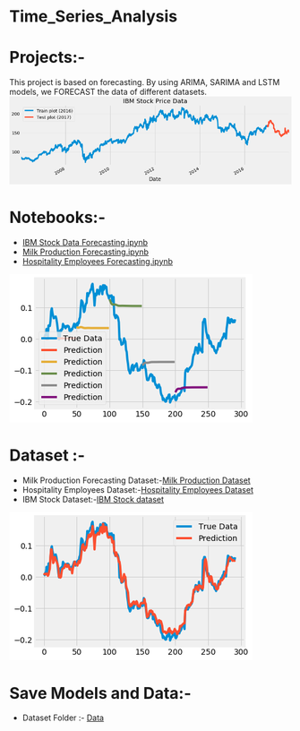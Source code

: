 # Time_Series_Analysis 
# Projects:-

This project is based on forecasting. By using ARIMA, SARIMA and LSTM models, we FORECAST the data of different datasets.
<img src="https://github.com/kishanpython/Time_Series_Analysis/blob/master/Data/ibm.png"></img>

# Notebooks:-

<ul>
 <li><a href="https://github.com/kishanpython/Time_Series_Analysis/blob/master/IBM_Stock_Data_Forecating.ipynb">IBM Stock Data Forecasting.ipynb</a></li> 
  
<li><a href="https://github.com/kishanpython/Time_Series_Analysis/blob/master/TSAF_Monthly_Milk_Productions.ipynb">Milk Production Forecasting.ipynb</a></li>

<li><a href="https://github.com/kishanpython/Time_Series_Analysis/blob/master/TSAF_HospitalityEmployees.ipynb">Hospitality Employees Forecasting.ipynb</a></li>
</ul>
<img src="https://github.com/kishanpython/Time_Series_Analysis/blob/master/Data/ibm3.png"></img>

# Dataset :-
<ul>
<li>Milk Production Forecasting Dataset:-<a href="https://github.com/kishanpython/Time_Series_Analysis/blob/master/Data/monthly_milk_production.csv">Milk Production Dataset</a></li>
<li>Hospitality Employees Dataset:-<a href="https://github.com/kishanpython/Time_Series_Analysis/blob/master/Data/HospitalityEmployees.csv">Hospitality Employees Dataset</a></li>
  
<li>IBM Stock Dataset:-<a href="https://github.com/kishanpython/Time_Series_Analysis/blob/master/Data/IBM.csv">IBM Stock dataset</a></li>  
</ul>

<img src="https://github.com/kishanpython/Time_Series_Analysis/blob/master/Data/ibm2.png"></img>

# Save Models and Data:-
<ul>
  <li>Dataset Folder :- <a href="https://github.com/kishanpython/Time_Series_Analysis/tree/master/Data">Data</a></li>
</ul>
